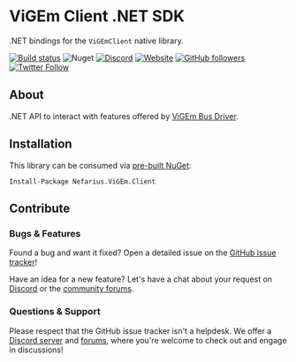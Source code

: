# ViGEm Client .NET SDK

.NET bindings for the `ViGEmClient` native library.

[![Build status](https://ci.appveyor.com/api/projects/status/pxjf36etx8ro901s?svg=true)](https://ci.appveyor.com/project/nefarius/vigem-net) ![Nuget](https://img.shields.io/nuget/dt/Nefarius.ViGEm.Client) [![Discord](https://img.shields.io/discord/346756263763378176.svg)](https://discord.vigem.org/) [![Website](https://img.shields.io/website-up-down-green-red/https/vigem.org.svg?label=ViGEm.org)](https://vigem.org/) [![GitHub followers](https://img.shields.io/github/followers/nefarius.svg?style=social&label=Follow)](https://github.com/nefarius) [![Twitter Follow](https://img.shields.io/twitter/follow/nefariusmaximus.svg?style=social&label=Follow)](https://twitter.com/nefariusmaximus)

## About

.NET API to interact with features offered by [ViGEm Bus Driver](https://github.com/ViGEm/ViGEmBus).

## Installation

This library can be consumed via [pre-built NuGet](https://www.nuget.org/packages/Nefarius.ViGEm.Client/):

```
Install-Package Nefarius.ViGEm.Client
```

## Contribute

### Bugs & Features

Found a bug and want it fixed? Open a detailed issue on the [GitHub issue tracker](../../issues)!

Have an idea for a new feature? Let's have a chat about your request on [Discord](https://discord.vigem.org) or the [community forums](https://forums.vigem.org).

### Questions & Support

Please respect that the GitHub issue tracker isn't a helpdesk. We offer a [Discord server](https://discord.vigem.org) and [forums](https://forums.vigem.org), where you're welcome to check out and engage in discussions!
